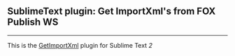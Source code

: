 ## SublimeText plugin: Get ImportXml's from FOX Publish WS
-----------------------------------------

This is the [GetImportXml][] plugin for Sublime Text *2*

[GetImportXml]: https://github.com/helgeFox/fox-getimportxml#readme